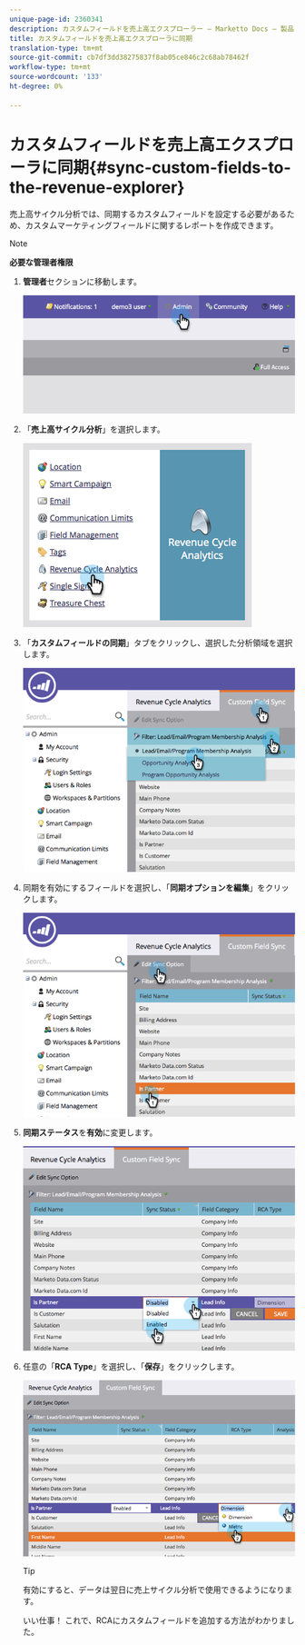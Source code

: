 ```yaml
---
unique-page-id: 2360341
description: カスタムフィールドを売上高エクスプローラー — Marketto Docs — 製品ドキュメントに同期
title: カスタムフィールドを売上高エクスプローラに同期
translation-type: tm+mt
source-git-commit: cb7df3dd38275837f8ab05ce846c2c68ab78462f
workflow-type: tm+mt
source-wordcount: '133'
ht-degree: 0%

---
```



# カスタムフィールドを売上高エクスプローラに同期{#sync-custom-fields-to-the-revenue-explorer}

売上高サイクル分析では、同期するカスタムフィールドを設定する必要があるため、カスタムマーケティングフィールドに関するレポートを作成できます。

>[!NOTE]
>
>**必要な管理者権限**

1. **管理者**&#x200B;セクションに移動します。

   ![](assets/image2014-9-19-9-3a51-3a11.png)

1. 「**売上高サイクル分析**」を選択します。

   ![](assets/image2014-9-19-9-3a51-3a19.png)

1. 「**カスタムフィールドの同期**」タブをクリックし、選択した分析領域を選択します。

   ![](assets/image2014-9-19-9-3a51-3a26.png)

1. 同期を有効にするフィールドを選択し、「**同期オプションを編集**」をクリックします。

   ![](assets/image2014-9-19-9-3a51-3a36.png)

1. **同期ステータス**&#x200B;を&#x200B;**有効**&#x200B;に変更します。

   ![](assets/image2014-9-19-9-3a51-3a45.png)

1. 任意の「**RCA Type**」を選択し、「**保存**」をクリックします。

   ![](assets/image2014-9-19-9-3a51-3a52.png)

   >[!TIP]
   >
   >有効にすると、データは翌日に売上サイクル分析で使用できるようになります。

   いい仕事！ これで、RCAにカスタムフィールドを追加する方法がわかりました。
